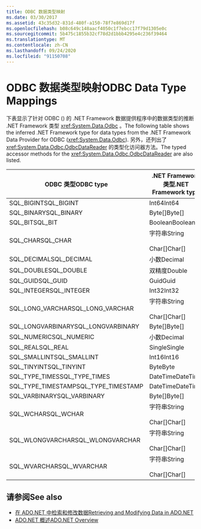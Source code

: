 ```yaml
---
title: ODBC 数据类型映射
ms.date: 03/30/2017
ms.assetid: 43c35d32-831d-480f-a150-78f7e869d17f
ms.openlocfilehash: b08c649c148aacf4050c1f7ebcc17f79d1305e0c
ms.sourcegitcommit: 5b475c1855b32cf78d2d1bbb4295e4c236f39464
ms.translationtype: MT
ms.contentlocale: zh-CN
ms.lasthandoff: 09/24/2020
ms.locfileid: "91150708"
---
```

# <a name="odbc-data-type-mappings"></a><span data-ttu-id="f2572-102">ODBC 数据类型映射</span><span class="sxs-lookup"><span data-stu-id="f2572-102">ODBC Data Type Mappings</span></span>

<span data-ttu-id="f2572-103">下表显示了针对 ODBC () 的 .NET Framework 数据提供程序中的数据类型的推断 .NET Framework 类型 <xref:System.Data.Odbc> 。</span><span class="sxs-lookup"><span data-stu-id="f2572-103">The following table shows the inferred .NET Framework type for data types from the .NET Framework Data Provider for ODBC (<xref:System.Data.Odbc>).</span></span> <span data-ttu-id="f2572-104">另外，还列出了 <xref:System.Data.Odbc.OdbcDataReader> 的类型化访问器方法。</span><span class="sxs-lookup"><span data-stu-id="f2572-104">The typed accessor methods for the <xref:System.Data.Odbc.OdbcDataReader> are also listed.</span></span>  
  
|<span data-ttu-id="f2572-105">ODBC 类型</span><span class="sxs-lookup"><span data-stu-id="f2572-105">ODBC type</span></span>|<span data-ttu-id="f2572-106">.NET Framework 类型</span><span class="sxs-lookup"><span data-stu-id="f2572-106">.NET Framework type</span></span>|<span data-ttu-id="f2572-107">.NET Framework 类型化访问器</span><span class="sxs-lookup"><span data-stu-id="f2572-107">.NET Framework typed accessor</span></span>|  
|---------------|----------------------------------------------------------------------|--------------------------------------------------------------------------------|  
|<span data-ttu-id="f2572-108">SQL_BIGINT</span><span class="sxs-lookup"><span data-stu-id="f2572-108">SQL_BIGINT</span></span>|<span data-ttu-id="f2572-109">Int64</span><span class="sxs-lookup"><span data-stu-id="f2572-109">Int64</span></span>|<span data-ttu-id="f2572-110">GetInt64()</span><span class="sxs-lookup"><span data-stu-id="f2572-110">GetInt64()</span></span>|  
|<span data-ttu-id="f2572-111">SQL_BINARY</span><span class="sxs-lookup"><span data-stu-id="f2572-111">SQL_BINARY</span></span>|<span data-ttu-id="f2572-112">Byte[]</span><span class="sxs-lookup"><span data-stu-id="f2572-112">Byte[]</span></span>|<span data-ttu-id="f2572-113">GetBytes()</span><span class="sxs-lookup"><span data-stu-id="f2572-113">GetBytes()</span></span>|  
|<span data-ttu-id="f2572-114">SQL_BIT</span><span class="sxs-lookup"><span data-stu-id="f2572-114">SQL_BIT</span></span>|<span data-ttu-id="f2572-115">Boolean</span><span class="sxs-lookup"><span data-stu-id="f2572-115">Boolean</span></span>|<span data-ttu-id="f2572-116">GetBoolean()</span><span class="sxs-lookup"><span data-stu-id="f2572-116">GetBoolean()</span></span>|  
|<span data-ttu-id="f2572-117">SQL_CHAR</span><span class="sxs-lookup"><span data-stu-id="f2572-117">SQL_CHAR</span></span>|<span data-ttu-id="f2572-118">字符串</span><span class="sxs-lookup"><span data-stu-id="f2572-118">String</span></span><br /><br /> <span data-ttu-id="f2572-119">Char[]</span><span class="sxs-lookup"><span data-stu-id="f2572-119">Char[]</span></span>|<span data-ttu-id="f2572-120">GetString()</span><span class="sxs-lookup"><span data-stu-id="f2572-120">GetString()</span></span><br /><br /> <span data-ttu-id="f2572-121">GetChars()</span><span class="sxs-lookup"><span data-stu-id="f2572-121">GetChars()</span></span>|  
|<span data-ttu-id="f2572-122">SQL_DECIMAL</span><span class="sxs-lookup"><span data-stu-id="f2572-122">SQL_DECIMAL</span></span>|<span data-ttu-id="f2572-123">小数</span><span class="sxs-lookup"><span data-stu-id="f2572-123">Decimal</span></span>|<span data-ttu-id="f2572-124">GetDecimal()</span><span class="sxs-lookup"><span data-stu-id="f2572-124">GetDecimal()</span></span>|  
|<span data-ttu-id="f2572-125">SQL_DOUBLE</span><span class="sxs-lookup"><span data-stu-id="f2572-125">SQL_DOUBLE</span></span>|<span data-ttu-id="f2572-126">双精度</span><span class="sxs-lookup"><span data-stu-id="f2572-126">Double</span></span>|<span data-ttu-id="f2572-127">GetDouble()</span><span class="sxs-lookup"><span data-stu-id="f2572-127">GetDouble()</span></span>|  
|<span data-ttu-id="f2572-128">SQL_GUID</span><span class="sxs-lookup"><span data-stu-id="f2572-128">SQL_GUID</span></span>|<span data-ttu-id="f2572-129">Guid</span><span class="sxs-lookup"><span data-stu-id="f2572-129">Guid</span></span>|<span data-ttu-id="f2572-130">GetGuid()</span><span class="sxs-lookup"><span data-stu-id="f2572-130">GetGuid()</span></span>|  
|<span data-ttu-id="f2572-131">SQL_INTEGER</span><span class="sxs-lookup"><span data-stu-id="f2572-131">SQL_INTEGER</span></span>|<span data-ttu-id="f2572-132">Int32</span><span class="sxs-lookup"><span data-stu-id="f2572-132">Int32</span></span>|<span data-ttu-id="f2572-133">GetInt32()</span><span class="sxs-lookup"><span data-stu-id="f2572-133">GetInt32()</span></span>|  
|<span data-ttu-id="f2572-134">SQL_LONG_VARCHAR</span><span class="sxs-lookup"><span data-stu-id="f2572-134">SQL_LONG_VARCHAR</span></span>|<span data-ttu-id="f2572-135">字符串</span><span class="sxs-lookup"><span data-stu-id="f2572-135">String</span></span><br /><br /> <span data-ttu-id="f2572-136">Char[]</span><span class="sxs-lookup"><span data-stu-id="f2572-136">Char[]</span></span>|<span data-ttu-id="f2572-137">GetString()</span><span class="sxs-lookup"><span data-stu-id="f2572-137">GetString()</span></span><br /><br /> <span data-ttu-id="f2572-138">GetChars()</span><span class="sxs-lookup"><span data-stu-id="f2572-138">GetChars()</span></span>|  
|<span data-ttu-id="f2572-139">SQL_LONGVARBINARY</span><span class="sxs-lookup"><span data-stu-id="f2572-139">SQL_LONGVARBINARY</span></span>|<span data-ttu-id="f2572-140">Byte[]</span><span class="sxs-lookup"><span data-stu-id="f2572-140">Byte[]</span></span>|<span data-ttu-id="f2572-141">GetBytes()</span><span class="sxs-lookup"><span data-stu-id="f2572-141">GetBytes()</span></span>|  
|<span data-ttu-id="f2572-142">SQL_NUMERIC</span><span class="sxs-lookup"><span data-stu-id="f2572-142">SQL_NUMERIC</span></span>|<span data-ttu-id="f2572-143">小数</span><span class="sxs-lookup"><span data-stu-id="f2572-143">Decimal</span></span>|<span data-ttu-id="f2572-144">GetDecimal()</span><span class="sxs-lookup"><span data-stu-id="f2572-144">GetDecimal()</span></span>|  
|<span data-ttu-id="f2572-145">SQL_REAL</span><span class="sxs-lookup"><span data-stu-id="f2572-145">SQL_REAL</span></span>|<span data-ttu-id="f2572-146">Single</span><span class="sxs-lookup"><span data-stu-id="f2572-146">Single</span></span>|<span data-ttu-id="f2572-147">GetFloat()</span><span class="sxs-lookup"><span data-stu-id="f2572-147">GetFloat()</span></span>|  
|<span data-ttu-id="f2572-148">SQL_SMALLINT</span><span class="sxs-lookup"><span data-stu-id="f2572-148">SQL_SMALLINT</span></span>|<span data-ttu-id="f2572-149">Int16</span><span class="sxs-lookup"><span data-stu-id="f2572-149">Int16</span></span>|<span data-ttu-id="f2572-150">GetInt16()</span><span class="sxs-lookup"><span data-stu-id="f2572-150">GetInt16()</span></span>|  
|<span data-ttu-id="f2572-151">SQL_TINYINT</span><span class="sxs-lookup"><span data-stu-id="f2572-151">SQL_TINYINT</span></span>|<span data-ttu-id="f2572-152">Byte</span><span class="sxs-lookup"><span data-stu-id="f2572-152">Byte</span></span>|<span data-ttu-id="f2572-153">GetByte()</span><span class="sxs-lookup"><span data-stu-id="f2572-153">GetByte()</span></span>|  
|<span data-ttu-id="f2572-154">SQL_TYPE_TIMES</span><span class="sxs-lookup"><span data-stu-id="f2572-154">SQL_TYPE_TIMES</span></span>|<span data-ttu-id="f2572-155">DateTime</span><span class="sxs-lookup"><span data-stu-id="f2572-155">DateTime</span></span>|<span data-ttu-id="f2572-156">GetDateTime()</span><span class="sxs-lookup"><span data-stu-id="f2572-156">GetDateTime()</span></span>|  
|<span data-ttu-id="f2572-157">SQL_TYPE_TIMESTAMP</span><span class="sxs-lookup"><span data-stu-id="f2572-157">SQL_TYPE_TIMESTAMP</span></span>|<span data-ttu-id="f2572-158">DateTime</span><span class="sxs-lookup"><span data-stu-id="f2572-158">DateTime</span></span>|<span data-ttu-id="f2572-159">GetDateTime()</span><span class="sxs-lookup"><span data-stu-id="f2572-159">GetDateTime()</span></span>|  
|<span data-ttu-id="f2572-160">SQL_VARBINARY</span><span class="sxs-lookup"><span data-stu-id="f2572-160">SQL_VARBINARY</span></span>|<span data-ttu-id="f2572-161">Byte[]</span><span class="sxs-lookup"><span data-stu-id="f2572-161">Byte[]</span></span>|<span data-ttu-id="f2572-162">GetBytes()</span><span class="sxs-lookup"><span data-stu-id="f2572-162">GetBytes()</span></span>|  
|<span data-ttu-id="f2572-163">SQL_WCHAR</span><span class="sxs-lookup"><span data-stu-id="f2572-163">SQL_WCHAR</span></span>|<span data-ttu-id="f2572-164">字符串</span><span class="sxs-lookup"><span data-stu-id="f2572-164">String</span></span><br /><br /> <span data-ttu-id="f2572-165">Char[]</span><span class="sxs-lookup"><span data-stu-id="f2572-165">Char[]</span></span>|<span data-ttu-id="f2572-166">GetString()</span><span class="sxs-lookup"><span data-stu-id="f2572-166">GetString()</span></span><br /><br /> <span data-ttu-id="f2572-167">GetChars()</span><span class="sxs-lookup"><span data-stu-id="f2572-167">GetChars()</span></span>|  
|<span data-ttu-id="f2572-168">SQL_WLONGVARCHAR</span><span class="sxs-lookup"><span data-stu-id="f2572-168">SQL_WLONGVARCHAR</span></span>|<span data-ttu-id="f2572-169">字符串</span><span class="sxs-lookup"><span data-stu-id="f2572-169">String</span></span><br /><br /> <span data-ttu-id="f2572-170">Char[]</span><span class="sxs-lookup"><span data-stu-id="f2572-170">Char[]</span></span>|<span data-ttu-id="f2572-171">GetString()</span><span class="sxs-lookup"><span data-stu-id="f2572-171">GetString()</span></span><br /><br /> <span data-ttu-id="f2572-172">GetChars()</span><span class="sxs-lookup"><span data-stu-id="f2572-172">GetChars()</span></span>|  
|<span data-ttu-id="f2572-173">SQL_WVARCHAR</span><span class="sxs-lookup"><span data-stu-id="f2572-173">SQL_WVARCHAR</span></span>|<span data-ttu-id="f2572-174">字符串</span><span class="sxs-lookup"><span data-stu-id="f2572-174">String</span></span><br /><br /> <span data-ttu-id="f2572-175">Char[]</span><span class="sxs-lookup"><span data-stu-id="f2572-175">Char[]</span></span>|<span data-ttu-id="f2572-176">GetString()</span><span class="sxs-lookup"><span data-stu-id="f2572-176">GetString()</span></span><br /><br /> <span data-ttu-id="f2572-177">GetChars()</span><span class="sxs-lookup"><span data-stu-id="f2572-177">GetChars()</span></span>|  
  
## <a name="see-also"></a><span data-ttu-id="f2572-178">请参阅</span><span class="sxs-lookup"><span data-stu-id="f2572-178">See also</span></span>

- [<span data-ttu-id="f2572-179">在 ADO.NET 中检索和修改数据</span><span class="sxs-lookup"><span data-stu-id="f2572-179">Retrieving and Modifying Data in ADO.NET</span></span>](retrieving-and-modifying-data.md)
- [<span data-ttu-id="f2572-180">ADO.NET 概述</span><span class="sxs-lookup"><span data-stu-id="f2572-180">ADO.NET Overview</span></span>](ado-net-overview.md)
